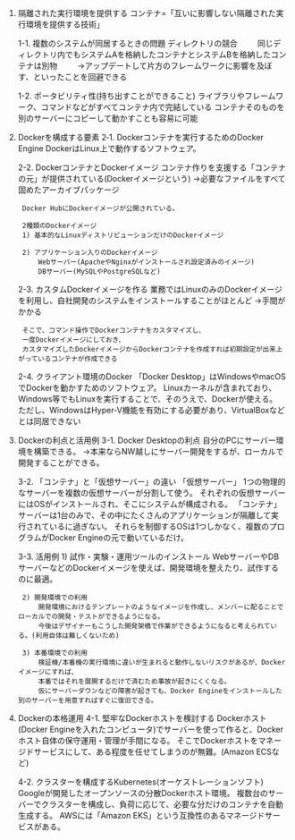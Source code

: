 1. 隔離された実行環境を提供する
    コンテナ=「互いに影響しない隔離された実行環境を提供する技術」

    1-1. 複数のシステムが同居するときの問題
        ディレクトリの競合
　　        同じディレクトリ内でもシステムAを格納したコンテナとシステムBを格納したコンテナは別物
　　        →アップデートして片方のフレームワークに影響を及ぼす、といったことを回避できる

    1-2. ポータビリティ性(持ち出すことができること)
        ライブラリやフレームワーク、コマンドなどがすべてコンテナ内で完結している
        コンテナそのものを別のサーバーにコピーして動かすことも容易に可能

2. Dockerを構成する要素
    2‐1. Dockerコンテナを実行するためのDocker Engine
        DockerはLinux上で動作するソフトウェア。
    
    2-2. DockerコンテナとDockerイメージ
        コンテナ作りを支援する「コンテナの元」が提供されている(Dockerイメージという)
        →必要なファイルをすべて固めたアーカイブパッケージ

        Docker HubにDockerイメージが公開されている。

        2種類のDockerイメージ
        1) 基本的なLinuxディストリビューションだけのDockerイメージ
    
        2) アプリケーション入りのDockerイメージ      
            Webサーバー(ApacheやNginxがインストールされ設定済みのイメージ)
            DBサーバー(MySQLやPostgreSQLなど)
    
    2-3. カスタムDockerイメージを作る
        業務ではLinuxのみのDockerイメージを利用し、自社開発のシステムをインストールすることがほとんど
        →手間がかかる

        そこで、コマンド操作でDockerコンテナをカスタマイズし、
        一度Dockerイメージにしておき、
        カスタマイズしたDockerイメージからDockerコンテナを作成すれば初期設定が出来上がっているコンテナが作成できる
    
    2-4. クライアント環境のDocker
        「Docker Desktop」はWindowsやmacOSでDockerを動かすためのソフトウェア。
        Linuxカーネルが含まれており、Windows等でもLinuxを実行することで、そのうえで、Dockerが使える。
        ただし、WindowsはHyper-V機能を有効にする必要があり、VirtualBoxなどとは同居できない

3. Dockerの利点と活用例
    3-1. Docker Desktopの利点
        自分のPCにサーバー環境を構築できる。
        →本来ならNW越しにサーバー開発をするが、ローカルで開発することができる。
    
    3-2. 「コンテナ」と「仮想サーバー」の違い
        「仮想サーバー」
            1つの物理的なサーバーを複数の仮想サーバーが分割して使う。
            それぞれの仮想サーバーにはOSがインストールされ、そこにシステムが構成される。
        「コンテナ」　
            サーバーは1台のみで、その中にたくさんのアプリケーションが隔離して実行されているに過ぎない。
            それらを制御するOSは1つしかなく、複数のプログラムがDocker Engineの元で動いているだけ。

    3-3. 活用例
        1) 試作・実験・運用ツールのインストール
            WebサーバーやDBサーバーなどのDockerイメージを使えば、開発環境を整えたり、試作するのに最適。
        
        2) 開発環境での利用
            開発環境におけるテンプレートのようなイメージを作成し、メンバーに配ることでローカルでの開発・テストができるようになる。
            今後はデザイナーもこうした開発架橋で作業ができるようになると考えられている。(利用自体は難しくないため)
        
        3) 本番環境での利用
            検証機/本番機の実行環境に違いが生まれると動作しないリスクがあるが、Dockerイメージにすれば、
            本番ではそれを展開するだけで済むため事故が起きにくくなる。
            仮にサーバーダウンなどの障害が起きても、Docker Engineをインストールした別のサーバーを用意すればすぐに復旧できる。
    
4. Dockerの本格運用
    4-1. 堅牢なDockerホストを検討する
        Dockerホスト(Docker Engineを入れたコンピュータ)でサーバーを使って作ると、Dockerホスト自体の保守運用・管理が手間になる。
        そこでDockerホストをマネージドサービスにして、ある程度を任せてしまうのが無難。(Amazon ECSなど)
    
    4-2. クラスターを構成するKubernetes(オーケストレーションソフト)
        Googleが開発したオープンソースの分散Dockerホスト環境。
        複数台のサーバーでクラスターを構成し、負荷に応じて、必要な分だけのコンテナを自動生成する。
        AWSには「Amazon EKS」という互換性のあるマネージドサービスがある。